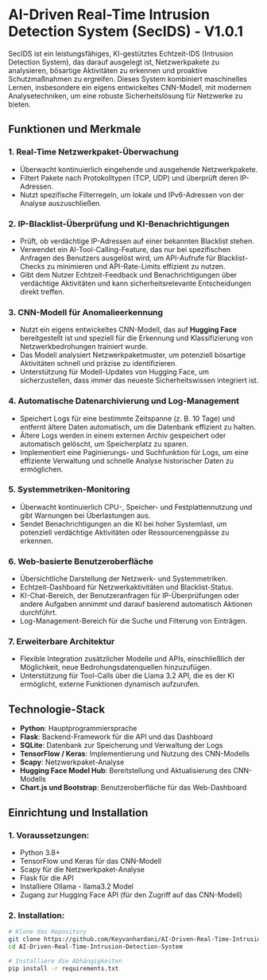 # AI-Driven Real-Time Intrusion Detection System (SecIDS) - V1.0.1

SecIDS ist ein leistungsfähiges, KI-gestütztes Echtzeit-IDS (Intrusion Detection System), das darauf ausgelegt ist, Netzwerkpakete zu analysieren, bösartige Aktivitäten zu erkennen und proaktive Schutzmaßnahmen zu ergreifen. Dieses System kombiniert maschinelles Lernen, insbesondere ein eigens entwickeltes CNN-Modell, mit modernen Analysetechniken, um eine robuste Sicherheitslösung für Netzwerke zu bieten.

## Funktionen und Merkmale

### 1. **Real-Time Netzwerkpaket-Überwachung**
- Überwacht kontinuierlich eingehende und ausgehende Netzwerkpakete.
- Filtert Pakete nach Protokolltypen (TCP, UDP) und überprüft deren IP-Adressen.
- Nutzt spezifische Filterregeln, um lokale und IPv6-Adressen von der Analyse auszuschließen.

### 2. **IP-Blacklist-Überprüfung und KI-Benachrichtigungen**
- Prüft, ob verdächtige IP-Adressen auf einer bekannten Blacklist stehen.
- Verwendet ein AI-Tool-Calling-Feature, das nur bei spezifischen Anfragen des Benutzers ausgelöst wird, um API-Aufrufe für Blacklist-Checks zu minimieren und API-Rate-Limits effizient zu nutzen.
- Gibt dem Nutzer Echtzeit-Feedback und Benachrichtigungen über verdächtige Aktivitäten und kann sicherheitsrelevante Entscheidungen direkt treffen.

### 3. **CNN-Modell für Anomalieerkennung**
- Nutzt ein eigens entwickeltes CNN-Modell, das auf **Hugging Face** bereitgestellt ist und speziell für die Erkennung und Klassifizierung von Netzwerkbedrohungen trainiert wurde.
- Das Modell analysiert Netzwerkpaketmuster, um potenziell bösartige Aktivitäten schnell und präzise zu identifizieren.
- Unterstützung für Modell-Updates von Hugging Face, um sicherzustellen, dass immer das neueste Sicherheitswissen integriert ist.

### 4. **Automatische Datenarchivierung und Log-Management**
- Speichert Logs für eine bestimmte Zeitspanne (z. B. 10 Tage) und entfernt ältere Daten automatisch, um die Datenbank effizient zu halten.
- Ältere Logs werden in einem externen Archiv gespeichert oder automatisch gelöscht, um Speicherplatz zu sparen.
- Implementiert eine Paginierungs- und Suchfunktion für Logs, um eine effiziente Verwaltung und schnelle Analyse historischer Daten zu ermöglichen.

### 5. **Systemmetriken-Monitoring**
- Überwacht kontinuierlich CPU-, Speicher- und Festplattennutzung und gibt Warnungen bei Überlastungen aus.
- Sendet Benachrichtigungen an die KI bei hoher Systemlast, um potenziell verdächtige Aktivitäten oder Ressourcenengpässe zu erkennen.

### 6. **Web-basierte Benutzeroberfläche**
- Übersichtliche Darstellung der Netzwerk- und Systemmetriken.
- Echtzeit-Dashboard für Netzwerkaktivitäten und Blacklist-Status.
- KI-Chat-Bereich, der Benutzeranfragen für IP-Überprüfungen oder andere Aufgaben annimmt und darauf basierend automatisch Aktionen durchführt.
- Log-Management-Bereich für die Suche und Filterung von Einträgen.

### 7. **Erweiterbare Architektur**
- Flexible Integration zusätzlicher Modelle und APIs, einschließlich der Möglichkeit, neue Bedrohungsdatenquellen hinzuzufügen.
- Unterstützung für Tool-Calls über die Llama 3.2 API, die es der KI ermöglicht, externe Funktionen dynamisch aufzurufen.

## Technologie-Stack

- **Python**: Hauptprogrammiersprache
- **Flask**: Backend-Framework für die API und das Dashboard
- **SQLite**: Datenbank zur Speicherung und Verwaltung der Logs
- **TensorFlow / Keras**: Implementierung und Nutzung des CNN-Modells
- **Scapy**: Netzwerkpaket-Analyse
- **Hugging Face Model Hub**: Bereitstellung und Aktualisierung des CNN-Modells
- **Chart.js und Bootstrap**: Benutzeroberfläche für das Web-Dashboard

## Einrichtung und Installation

### 1. **Voraussetzungen**:
- Python 3.8+
- TensorFlow und Keras für das CNN-Modell
- Scapy für die Netzwerkpaket-Analyse
- Flask für die API
- Installiere Ollama - llama3.2 Model
- Zugang zur Hugging Face API (für den Zugriff auf das CNN-Modell)

### 2. **Installation**:
```bash
# Klone das Repository
git clone https://github.com/Keyvanhardani/AI-Driven-Real-Time-Intrusion-Detection-System.git
cd AI-Driven-Real-Time-Intrusion-Detection-System

# Installiere die Abhängigkeiten
pip install -r requirements.txt

